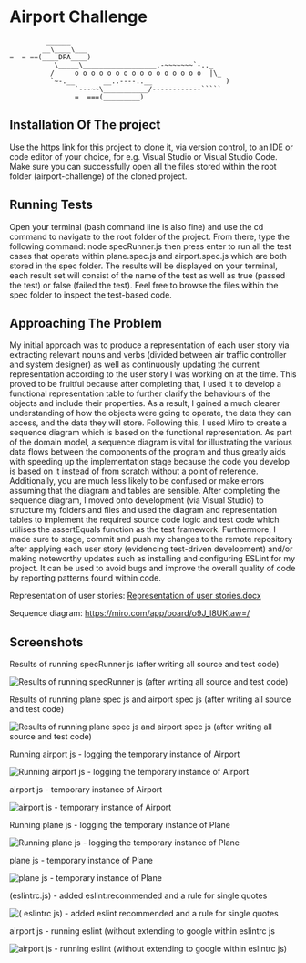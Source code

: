 Airport Challenge
=================

```
         ______
        __\____\___
=  = ==(____DFA____)
           \_____\__________________,-~~~~~~~`-.._
          /     o o o o o o o o o o o o o o o o  |\_
          `~-.__       __..----..__                  )
                `---~~\___________/------------`````
                =  ===(_________)

```

Installation Of The project
---------
Use the https link for this project to clone it, via version control, to an IDE or code editor of your choice, for e.g. Visual Studio or Visual Studio Code. Make sure you can successfully open all the files stored within the root folder (airport-challenge) of the cloned project.

Running Tests
---------
Open your terminal (bash command line is also fine) and use the cd command to navigate to the root folder of the project. From there, type the following command: node specRunner.js then press enter to run all the test cases that operate within plane.spec.js and airport.spec.js which are both stored in the spec folder. The results will be displayed on your terminal, each result set will consist of the name of the test as well as true (passed the test) or false (failed the test). Feel free to browse the files within the spec folder to inspect the test-based code.

Approaching The Problem
---------
My initial approach was to produce a representation of each user story via extracting relevant nouns and verbs (divided between air traffic controller and system designer) as well as continuously updating the current representation according to the user story I was working on at the time. This proved to be fruitful because after completing that, I used it to develop a functional representation table to further clarify the behaviours of the objects and include their properties. As a result, I gained a much clearer understanding of how the objects were going to operate, the data they can access, and the data they will store. Following this, I used Miro to create a sequence diagram which is based on the functional representation. As part of the domain model, a sequence diagram is vital for illustrating the various data flows between the components of the program and thus greatly aids with speeding up the implementation stage because the code you develop is based on it instead of from scratch without a point of reference. Additionally, you are much less likely to be confused or make errors assuming that the diagram and tables are sensible. After completing the sequence diagram, I moved onto development (via Visual Studio) to structure my folders and files and used the diagram and representation tables to implement the required source code logic and test code which utilises the assertEquals function as the test framework. Furthermore, I made sure to stage, commit and push my changes to the remote repository after applying each user story (evidencing test-driven development) and/or making noteworthy updates such as installing and configuring ESLint for my project. It can be used to avoid bugs and improve the overall quality of code by reporting patterns found within code.

Representation of user stories: [Representation of user stories.docx](https://github.com/thekosiguy/airport-challenge/files/6762520/Representation.of.user.stories.docx)

Sequence diagram: https://miro.com/app/board/o9J_l8UKtaw=/

Screenshots
---------
Results of running specRunner js (after writing all source and test code)

![Results of running specRunner js (after writing all source and test code)](https://user-images.githubusercontent.com/17404715/124434201-7ccd4a80-dd6b-11eb-957f-c219121353c2.PNG)

Results of running plane spec js and airport spec js (after writing all source and test code)

![Results of running plane spec js and airport spec js (after writing all source and test code)](https://user-images.githubusercontent.com/17404715/124434214-80f96800-dd6b-11eb-8ba9-6be6705a65b9.PNG)

Running airport js - logging the temporary instance of Airport

![Running airport js - logging the temporary instance of Airport](https://user-images.githubusercontent.com/17404715/124434236-88207600-dd6b-11eb-9404-61902bffa844.PNG)

airport js - temporary instance of Airport

![airport js - temporary instance of Airport](https://user-images.githubusercontent.com/17404715/124434248-8ce52a00-dd6b-11eb-8a2e-0ff84aaf1b8a.PNG)

Running plane js - logging the temporary instance of Plane

![Running plane js - logging the temporary instance of Plane](https://user-images.githubusercontent.com/17404715/124434267-9373a180-dd6b-11eb-9e1e-599e606026fe.PNG)

plane js - temporary instance of Plane

![plane js - temporary instance of Plane](https://user-images.githubusercontent.com/17404715/124434280-98385580-dd6b-11eb-965a-fec4f350fab8.PNG)

(eslintrc.js) - added eslint:recommended and a rule for single quotes

![( eslintrc js) - added eslint recommended and a rule for single quotes](https://user-images.githubusercontent.com/17404715/124434394-be5df580-dd6b-11eb-92cb-0283484c3629.PNG)

airport js - running eslint (without extending to google within  eslintrc js

![airport js - running eslint (without extending to google within  eslintrc js)](https://user-images.githubusercontent.com/17404715/124434641-08df7200-dd6c-11eb-8ac7-97b09539db32.png)
